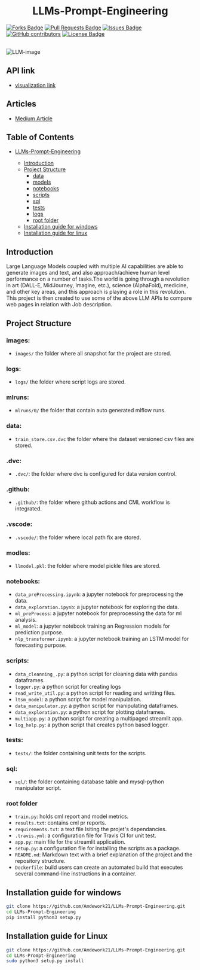 
<h1 align="center">LLMs-Prompt-Engineering</h1>
<div>
<a href="https://github.com/Amdework21/LLMs-Prompt-Engineering/"><img src="https://img.shields.io/github/forks/Amdework21/LLMs-Prompt-Engineering" alt="Forks Badge"/></a>
<a href="https://github.com/Amdework21/LLMs-Prompt-Engineering/pulls"><img src="https://img.shields.io/github/issues-pr/Amdework21/LLMs-Prompt-Engineering" alt="Pull Requests Badge"/></a>
<a href="https://github.com/Amdework21/LLMs-Prompt-Engineering/issues"><img src="https://img.shields.io/github/issues/Amdework21/LLMs-Prompt-Engineering" alt="Issues Badge"/></a>
<a href="https://github.com/Amdework21/LLMs-Prompt-Engineering/graphs/contributors"><img alt="GitHub contributors" src="https://img.shields.io/github/contributors/Amdework21/LLMs-Prompt-Engineering?color=2b9348"></a>
<a href="https://github.com/Amdework21/LLMs-Prompt-Engineering/blob/main/LICENSE"><img src="https://img.shields.io/github/license/Amdework21/LLMs-Prompt-Engineering?color=2b9348" alt="License Badge"/></a>
</div>

</br>

![LLM-image](https://i0.wp.com/bdtechtalks.com/wp-content/uploads/2022/06/large-language-model-logical-reasoning.jpg?ssl=1)

## API link
- [visualization link](###)

## Articles
- [Medium Article](###)

## Table of Contents

* [LLMs-Prompt-Engineering](#LLMs-Prompt-Engineering)

  - [Introduction](##Introduction)
  - [Project Structure](#project-structure)
    * [data](#data)
    * [models](#models)
    * [notebooks](#notebooks)
    * [scripts](#scripts)
    * [sql](#sql)
    * [tests](#tests)
    * [logs](#logs)
    * [root folder](#root-folder)
  - [Installation guide for windows](#installation-guide-for-windows)
  - [Installation guide for linux](#installation-guide-for-linux)

## Introduction
Large Language Models coupled with multiple AI capabilities are able to generate images and text, and also approach/achieve human level performance on a number of tasks.The world is going through a revolution in art (DALL-E, MidJourney, Imagine, etc.), science (AlphaFold), medicine, and other key areas, and this approach is playing a role in this revolution. This project is then created to use some of the above LLM APIs to compare web pages in relation with Job description.

## Project Structure

### images:

- `images/` the folder where all snapshot for the project are stored.

### logs:

- `logs/` the folder where script logs are stored.

### mlruns:
- `mlruns/0/` the folder that contain auto generated mlflow runs.
### data:

 - `train_store.csv.dvc` the folder where the dataset versioned csv files are stored.

### .dvc:
- `.dvc/`: the folder where dvc is configured for data version control.

### .github:

- `.github/`: the folder where github actions and CML workflow is integrated.

### .vscode:

- `.vscode/`: the folder where local path fix are stored.
### modles:
- `llmodel.pkl`: the folder where model pickle files are stored.

### notebooks:

- `data_preProcessing.ipynb`: a jupyter notebook for preprocessing the data.
- `data_exploration.ipynb`: a jupyter notebook for exploring the data.
- `ml_preProcess`: a jupyter notebook for preprocessing the data for ml analysis.
- `ml_model`: a jupyter notebook training an Regression models for prediction purpose.
- `nlp_transformer.ipynb`: a jupyter notebook training an LSTM model for forecasting purpose.

###  scripts:

- `data_cleanning_.py`: a python script for cleaning data with pandas dataframes.
- `logger.py`: a python script for creating logs 
- `read_write_util.py`:  a python script for reading and writting files.
- `ltsm_model`: a python script for model manipulation.
- `data_manipulator.py`: a python script for manipulating dataframes.
- `data_exploration.py`: a python script for plotting dataframes.
- `multiapp.py`: a python script for creating a multipaged streamlit app.
- `log_help.py`: a python script that creates python based logger.
### tests:

- `tests/`: the folder containing unit tests for the scripts.

### sql:

- `sql/`: the folder containing database table and mysql-python manipulator script.
### root folder

- `train.py`: holds cml report and model metrics.
- `results.txt`: contains cml pr reports.
- `requirements.txt`: a text file lsiting the projet's dependancies.
- `.travis.yml`: a configuration file for Travis CI for unit test.
- `app.py`: main file for the streamlit application.
- `setup.py`: a configuration file for installing the scripts as a package.
- `README.md`: Markdown text with a brief explanation of the project and the repository structure.
- `Dockerfile`: build users can create an automated build that executes several command-line instructions in a container.

## Installation guide for windows

```bash
git clone https://github.com/Amdework21/LLMs-Prompt-Engineering.git
cd LLMs-Prompt-Engineering
pip install python3 setup.py
```
## Installation guide for Linux

```bash
git clone https://github.com/Amdework21/LLMs-Prompt-Engineering.git
cd LLMs-Prompt-Engineering
sudo python3 setup.py install
```
